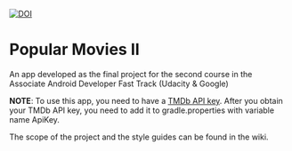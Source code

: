[![DOI](https://zenodo.org/badge/DOI/10.5281/zenodo.1018317.svg)](https://doi.org/10.5281/zenodo.1018317)

# Popular Movies II    

An app developed as the final project for the second course in the Associate Android Developer Fast Track (Udacity &amp; Google)

**NOTE**: To use this app, you need to have a [TMDb API key](https://www.themoviedb.org/documentation/api). After you obtain your TMDb API key, you need to add it to gradle.properties with variable name ApiKey.

The scope of the project and the style guides can be found in the wiki.


